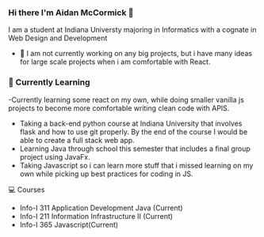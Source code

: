 ### Hi there I'm Aidan McCormick 👋
I am a student at Indiana Universty majoring in Informatics with a cognate in Web Design and Development

- 🔭 I am not currently working on any big projects, but i have many ideas for large scale projects when i am comfortable with React. 

### 🌱 Currently Learning
-Currently learning some react on my own, while doing smaller vanilla js projects to become more comfortable writing clean code with APIS. 
- Taking a back-end python course at Indiana University that involves flask and how to use git properly. By the end of the course I would be able to create a full stack web app.
- Learning Java through school this semester that includes a final group project using JavaFx. 
- Taking Javascript so i can learn more stuff that i missed learning on my own while picking up best practices for coding in JS.

💻 Courses
- Info-I 311 Application Development Java (Current)
- Info-I 211 Information Infrastructure II (Current)
- Info-I 365 Javascript(Current)
